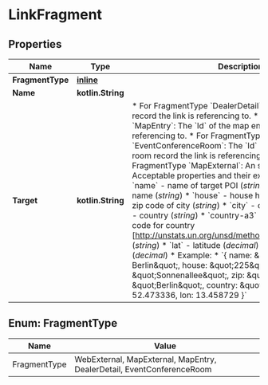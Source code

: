 
# LinkFragment

## Properties
Name | Type | Description | Notes
------------ | ------------- | ------------- | -------------
**FragmentType** | [**inline**](#FragmentTypeEnum) |  | 
**Name** | **kotlin.String** |  |  [optional]
**Target** | **kotlin.String** | * For FragmentType &#x60;DealerDetail&#x60;: The &#x60;Id&#x60; of the dealer record the link is referencing to.  * For FragmentType &#x60;MapEntry&#x60;: The &#x60;Id&#x60; of the map entry record the link is referencing to.  * For FragmentType &#x60;EventConferenceRoom&#x60;: The &#x60;Id&#x60; of the event conference room record the link is referencing to.  * For FragmentType &#x60;MapExternal&#x60;: An stringified json object.    * Acceptable properties and their expected value (type):      * &#x60;name&#x60; - name of target POI (*string*)      * &#x60;street&#x60; - street name (*string*)      * &#x60;house&#x60; - house humber (*string*)      * &#x60;zip&#x60; - zip code of city (*string*)      * &#x60;city&#x60; - city (*string*)      * &#x60;country&#x60; - country (*string*)      * &#x60;country-a3&#x60; - ISO 3166-1 alpha-3 code for country [http://unstats.un.org/unsd/methods/m49/m49alpha.htm] (*string*)      * &#x60;lat&#x60; - latitude (*decimal*)      * &#x60;lon&#x60; - longitude (*decimal*)    * Example:      * &#x60;{ name: \&quot;Estrel Hotel Berlin\&quot;, house: \&quot;225\&quot;, street: \&quot;Sonnenallee\&quot;, zip: \&quot;12057\&quot;, city: \&quot;Berlin\&quot;, country: \&quot;Germany\&quot;, lat: 52.473336, lon: 13.458729 }&#x60; | 


<a name="FragmentTypeEnum"></a>
## Enum: FragmentType
Name | Value
---- | -----
FragmentType | WebExternal, MapExternal, MapEntry, DealerDetail, EventConferenceRoom



